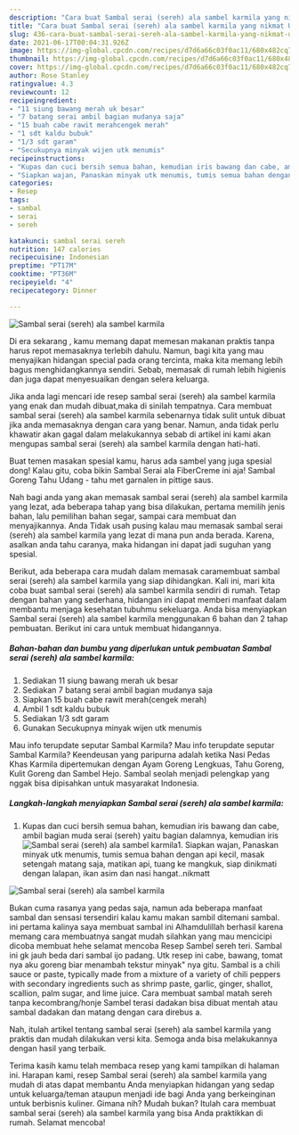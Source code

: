 ```yaml
---
description: "Cara buat Sambal serai (sereh) ala sambel karmila yang nikmat Untuk Jualan"
title: "Cara buat Sambal serai (sereh) ala sambel karmila yang nikmat Untuk Jualan"
slug: 436-cara-buat-sambal-serai-sereh-ala-sambel-karmila-yang-nikmat-untuk-jualan
date: 2021-06-17T00:04:31.926Z
image: https://img-global.cpcdn.com/recipes/d7d6a66c03f0ac11/680x482cq70/sambal-serai-sereh-ala-sambel-karmila-foto-resep-utama.jpg
thumbnail: https://img-global.cpcdn.com/recipes/d7d6a66c03f0ac11/680x482cq70/sambal-serai-sereh-ala-sambel-karmila-foto-resep-utama.jpg
cover: https://img-global.cpcdn.com/recipes/d7d6a66c03f0ac11/680x482cq70/sambal-serai-sereh-ala-sambel-karmila-foto-resep-utama.jpg
author: Rose Stanley
ratingvalue: 4.3
reviewcount: 12
recipeingredient:
- "11 siung bawang merah uk besar"
- "7 batang serai ambil bagian mudanya saja"
- "15 buah cabe rawit merahcengek merah"
- "1 sdt kaldu bubuk"
- "1/3 sdt garam"
- "Secukupnya minyak wijen utk menumis"
recipeinstructions:
- "Kupas dan cuci bersih semua bahan, kemudian iris bawang dan cabe, ambil bagian muda serai (sereh) yaitu bagian dalamnya, kemudian iris"
- "Siapkan wajan, Panaskan minyak utk menumis, tumis semua bahan dengan api kecil, masak setengah matang saja, matikan api, tuang ke mangkuk, siap dinikmati dengan lalapan, ikan asim dan nasi hangat..nikmatt"
categories:
- Resep
tags:
- sambal
- serai
- sereh

katakunci: sambal serai sereh 
nutrition: 147 calories
recipecuisine: Indonesian
preptime: "PT17M"
cooktime: "PT36M"
recipeyield: "4"
recipecategory: Dinner

---
```



![Sambal serai (sereh) ala sambel karmila](https://img-global.cpcdn.com/recipes/d7d6a66c03f0ac11/680x482cq70/sambal-serai-sereh-ala-sambel-karmila-foto-resep-utama.jpg)

Di era  sekarang , kamu memang dapat memesan makanan praktis tanpa harus repot memasaknya terlebih dahulu. Namun, bagi kita yang mau menyajikan hidangan special pada orang tercinta, maka kita memang lebih bagus menghidangkannya sendiri. Sebab, memasak di rumah lebih higienis dan juga dapat menyesuaikan dengan selera keluarga.

Jika anda lagi mencari ide resep sambal serai (sereh) ala sambel karmila yang enak dan mudah dibuat,maka di sinilah tempatnya. Cara membuat sambal serai (sereh) ala sambel karmila  sebenarnya tidak sulit untuk dibuat jika anda memasaknya dengan cara yang benar. Namun, anda tidak perlu khawatir akan gagal dalam melakukannya 
sebab di artikel ini kami akan mengupas sambal serai (sereh) ala sambel karmila dengan hati-hati.  

Buat temen masakan spesial kamu, harus ada sambel yang juga spesial dong! Kalau gitu, coba bikin Sambal Serai ala FiberCreme ini aja! Sambal Goreng Tahu Udang - tahu met garnalen in pittige saus.

Nah bagi anda yang akan memasak sambal serai (sereh) ala sambel karmila yang lezat, ada beberapa tahap yang bisa dilakukan, pertama memilih jenis bahan, lalu pemilihan bahan segar, sampai cara membuat dan menyajikannya. Anda Tidak usah pusing kalau mau memasak sambal serai (sereh) ala sambel karmila yang lezat di mana pun anda berada. Karena, asalkan anda  tahu caranya, maka hidangan ini dapat jadi suguhan yang spesial.

Berikut, ada beberapa cara mudah dalam memasak caramembuat sambal serai (sereh) ala sambel karmila yang siap dihidangkan. Kali ini, mari kita coba buat sambal serai (sereh) ala sambel karmila sendiri di rumah. Tetap dengan bahan yang sederhana, hidangan ini dapat memberi manfaat dalam membantu menjaga kesehatan tubuhmu sekeluarga. Anda bisa menyiapkan Sambal serai (sereh) ala sambel karmila menggunakan 6 bahan dan 2 tahap pembuatan. Berikut ini cara untuk membuat hidangannya.

<!--inarticleads1-->

##### Bahan-bahan dan bumbu yang diperlukan untuk pembuatan Sambal serai (sereh) ala sambel karmila:

1. Sediakan 11 siung bawang merah uk besar
1. Sediakan 7 batang serai ambil bagian mudanya saja
1. Siapkan 15 buah cabe rawit merah(cengek merah)
1. Ambil 1 sdt kaldu bubuk
1. Sediakan 1/3 sdt garam
1. Gunakan Secukupnya minyak wijen utk menumis


Mau info terupdate seputar Sambal Karmila? Mau info terupdate seputar Sambal Karmila? Keendeusan yang paripurna adalah ketika Nasi Pedas Khas Karmila dipertemukan dengan Ayam Goreng Lengkuas, Tahu Goreng, Kulit Goreng dan Sambel Hejo. Sambal seolah menjadi pelengkap yang nggak bisa dipisahkan untuk masyarakat Indonesia. 

<!--inarticleads2-->

##### Langkah-langkah menyiapkan Sambal serai (sereh) ala sambel karmila:

1. Kupas dan cuci bersih semua bahan, kemudian iris bawang dan cabe, ambil bagian muda serai (sereh) yaitu bagian dalamnya, kemudian iris
<img src="https://img-global.cpcdn.com/steps/9009f996c972c742/160x128cq70/sambal-serai-sereh-ala-sambel-karmila-langkah-memasak-1-foto.jpg" alt="Sambal serai (sereh) ala sambel karmila">1. Siapkan wajan, Panaskan minyak utk menumis, tumis semua bahan dengan api kecil, masak setengah matang saja, matikan api, tuang ke mangkuk, siap dinikmati dengan lalapan, ikan asim dan nasi hangat..nikmatt
<img src="https://img-global.cpcdn.com/steps/292608ba3a840f89/160x128cq70/sambal-serai-sereh-ala-sambel-karmila-langkah-memasak-2-foto.jpg" alt="Sambal serai (sereh) ala sambel karmila">

Bukan cuma rasanya yang pedas saja, namun ada beberapa manfaat sambal dan sensasi tersendiri kalau kamu makan sambil ditemani sambal. ini pertama kalinya saya membuat sambal ini Alhamdulillah berhasil karena memang cara membuatnya sangat mudah silahkan yang mau mencicipi dicoba membuat hehe selamat mencoba  Resep Sambel sereh teri. Sambal ini gk jauh beda dari sambal ijo padang. Utk resep ini cabe, bawang, tomat nya aku goreng biar menambah tekstur minyak&#34; nya gitu. Sambal is a chili sauce or paste, typically made from a mixture of a variety of chili peppers with secondary ingredients such as shrimp paste, garlic, ginger, shallot, scallion, palm sugar, and lime juice. Cara membuat sambal matah sereh tanpa kecombrang/honje Sambel terasi dadakan bisa dibuat mentah atau sambal dadakan dan matang dengan cara direbus a. 

Nah, itulah artikel tentang  sambal serai (sereh) ala sambel karmila  yang praktis dan mudah dilakukan versi kita. Semoga anda bisa melakukannya dengan hasil yang terbaik. 

Terima kasih kamu telah membaca resep yang kami tampilkan di halaman ini. Harapan kami, resep  Sambal serai (sereh) ala sambel karmila yang mudah di atas dapat membantu Anda menyiapkan hidangan yang sedap untuk keluarga/teman ataupun menjadi ide bagi Anda yang berkeinginan untuk berbisnis kuliner. Gimana nih? Mudah bukan? Itulah cara membuat sambal serai (sereh) ala sambel karmila yang bisa Anda praktikkan di rumah. Selamat mencoba!

